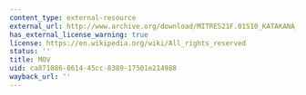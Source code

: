 ```yaml
---
content_type: external-resource
external_url: http://www.archive.org/download/MITRES21F.01S10_KATAKANA_EXERCISES/1a3.mov
has_external_license_warning: true
license: https://en.wikipedia.org/wiki/All_rights_reserved
status: ''
title: MOV
uid: ca871086-8614-45cc-8389-17501e214988
wayback_url: ''
---
```

